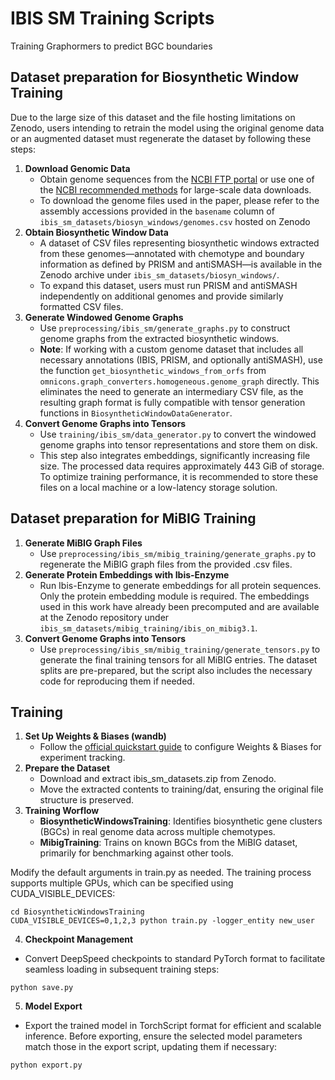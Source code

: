 # IBIS SM Training Scripts
Training Graphormers to predict BGC boundaries

## Dataset preparation for Biosynthetic Window Training
Due to the large size of this dataset and the file hosting limitations on Zenodo, users intending to retrain the model using the original genome data or an augmented dataset must regenerate the dataset by following these steps:

1. **Download Genomic Data**
    - Obtain genome sequences from the [NCBI FTP portal](https://ftp.ncbi.nlm.nih.gov/) or use one of the [NCBI recommended methods](https://www.ncbi.nlm.nih.gov/guide/howto/dwn-records/) for large-scale data downloads.
    - To download the genome files used in the paper, please refer to the assembly accessions provided in the `basename` column of `ibis_sm_datasets/biosyn_windows/genomes.csv` hosted on Zenodo
2. **Obtain Biosynthetic Window Data**
    - A dataset of CSV files representing biosynthetic windows extracted from these genomes—annotated with chemotype and boundary information as defined by PRISM and antiSMASH—is available in the Zenodo archive under `ibis_sm_datasets/biosyn_windows/`.
    - To expand this dataset, users must run PRISM and antiSMASH independently on additional genomes and provide similarly formatted CSV files.
3. **Generate Windowed Genome Graphs**
    - Use  `preprocessing/ibis_sm/generate_graphs.py` to construct genome graphs from the extracted biosynthetic windows.
    - **Note**: If working with a custom genome dataset that includes all necessary annotations (IBIS, PRISM, and optionally antiSMASH), use the function `get_biosynthetic_windows_from_orfs` from `omnicons.graph_converters.homogeneous.genome_graph` directly. This eliminates the need to generate an intermediary CSV file, as the resulting graph format is fully compatible with tensor generation functions in `BiosyntheticWindowDataGenerator`.
4. **Convert Genome Graphs into Tensors**
    - Use `training/ibis_sm/data_generator.py` to convert the windowed genome graphs into tensor representations and store them on disk.
    - This step also integrates embeddings, significantly increasing file size. The processed data requires approximately 443 GiB of storage. To optimize training performance, it is recommended to store these files on a local machine or a low-latency storage solution.

## Dataset preparation for MiBIG Training
1. **Generate MiBIG Graph Files**
    - Use `preprocessing/ibis_sm/mibig_training/generate_graphs.py` to regenerate the MiBIG graph files from the provided .csv files.
2. **Generate Protein Embeddings with Ibis-Enzyme**
    - Run Ibis-Enzyme to generate embeddings for all protein sequences. Only the protein embedding module is required. The embeddings used in this work have already been precomputed and are available at the Zenodo repository under      `ibis_sm_datasets/mibig_training/ibis_on_mibig3.1`.
3. **Convert Genome Graphs into Tensors**
    - Use `preprocessing/ibis_sm/mibig_training/generate_tensors.py` to generate the final training tensors for all MiBIG entries. The dataset splits are pre-prepared, but the script also includes the necessary code for reproducing them if needed.

## Training

1. **Set Up Weights & Biases (wandb)**
    - Follow the [official quickstart guide](https://docs.wandb.ai/quickstart/) to configure Weights & Biases for experiment tracking.
2. **Prepare the Dataset**
    - Download and extract ibis_sm_datasets.zip from Zenodo.
    - Move the extracted contents to training/dat, ensuring the original file structure is preserved.
3. **Training Worflow**
    - **BiosyntheticWindowsTraining**: Identifies biosynthetic gene clusters (BGCs) in real genome data across multiple chemotypes.
    - **MibigTraining**: Trains on known BGCs from the MiBIG dataset, primarily for benchmarking against other tools.

Modify the default arguments in train.py as needed. The training process supports multiple GPUs, which can be specified using CUDA_VISIBLE_DEVICES:
```
cd BiosyntheticWindowsTraining
CUDA_VISIBLE_DEVICES=0,1,2,3 python train.py -logger_entity new_user
```
4. **Checkpoint Management**
- Convert DeepSpeed checkpoints to standard PyTorch format to facilitate seamless loading in subsequent training steps:
```
python save.py
```
5. **Model Export**
- Export the trained model in TorchScript format for efficient and scalable inference. Before exporting, ensure the selected model parameters match those in the export script, updating them if necessary:
```
python export.py
```